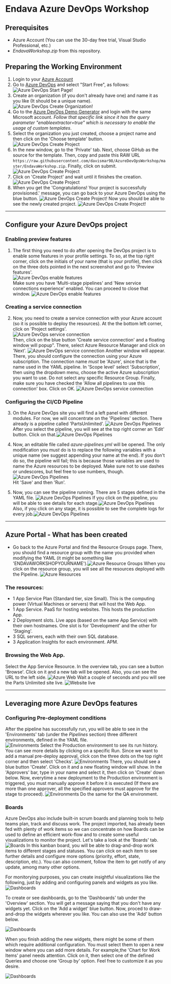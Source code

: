 # Endava Azure DevOps Workshop

## Prerequisites
* Azure Account (You can use the 30-day free trial, Visual Studio Professional, etc.)
* _EndavaWorkshop.zip_ from this repository.

## Preparing the Working Environment

1. Login to your [Azure Account](https://portal.azure.com)
2. Go to [Azure DevOps](https://dev.azure.com) and select "Start Free", as follows: 
![Azure DevOps Start Page!](/assets/azure_devops_1.png "Azure DevOps Start Page")
3. Create an organization (if you don't already have one) and name it as you like (It should be a unique name).
![Azure DevOps Create Organization!](/assets/azure_devops_2.png "Azure DevOps Create Organization")
4. Go to the [Azure DevOps Demo Generator](https://azuredevopsdemogenerator.azurewebsites.net/?enableextractor=true) and login with the same Microsoft account. _Follow that specific link since it has the query parameter "enableextractor=true" which is necessary to enable the usage of custom templates_.
5. Select the organization you just created, choose a project name and then click on the 'Choose template' button. 
![Azure DevOps Create Project](/assets/azure_devops_3.0.png "Azure DevOps Create Project")
6. In the new window, go to the 'Private' tab. Next, choose GiHub as the source for the template. Then, copy and paste this RAW URL ``https://raw.githubusercontent.com/davismar98/AzureDevOpsWorkshop/master/EndavaWorkshop.zip``. Finally, click on submit.
![Azure DevOps Create Project](/assets/azure_devops_3.1.png "Azure DevOps Create Project")
7. Click on 'Create Project' and wait until it finishes the creation.
![Azure DevOps Create Project](/assets/azure_devops_4.png "Azure DevOps Create Project")
8. When you get the 'Congratulations! Your project is successfully provisioned.' message, you can go back to your Azure DevOps using the blue button. 
![Azure DevOps Create Project!](/assets/azure_devops_5.png "Azure DevOps Create Project")
Now you should be able to see the newly created project. 
![Azure DevOps Create Project!](/assets/azure_devops_6.png "Azure DevOps Create Project")

---
## Configure your Azure DevOps project

### Enabling preview features

1. The first thing you need to do after opening the DevOps project is to enable some features in your profile settings.
To so, at the top right corner, click on the initials of your name (that is your profile), then click on the three dots pointed in the next screenshot and go to 'Preview features'.                         
![Azure DevOps enable features](/assets/azure_devops_10.png "Azure DevOps enable features")  
Make sure you have 'Multi-stage pipelines' and 'New service connections experience' enabled. You can proceed to close that window. 
![Azure DevOps enable features](/assets/azure_devops_11.png "Azure DevOps enable features")
### Creating a service connection
2. Now, you need to create a service connection with your Azure account (so it is possible to deploy the resources). At the the bottom left corner, click on 'Project settings'.    
![Azure DevOps service connection](/assets/azure_devops_12.png "Azure DevOps service connection")     
Then, click on the blue button 'Create service connection' and a floating window will popup". There, select Azure Resource Manager and click on 'Next'.
![Azure DevOps service connection](/assets/azure_devops_13.png "Azure DevOps service connection")
Another window will appear. There, you should configure the connection using your Azure subscription. The connection name *must* be 'Azure', since that is the name used in the YAML pipeline. In 'Scope level' select 'Subscription', then using the dropdown menu, choose the active Azure subscription you want to use. Do not select any specific Resource Group. Finally, make sure you have checked the 'Allow all pipelines to use this connection' box. Click on OK.
![Azure DevOps service connection](/assets/azure_devops_14.png "Azure DevOps service connection")

### Configuring the CI/CD Pipeline

3. On the Azure DevOps site you will find a left panel with different modules. For now, we will concentrate on the 'Pipelines' section.
There already is a pipeline called 'PartsUnlimited'.
![Azure DevOps Pipelines](/assets/azure_devops_7.png "Azure DevOps Pipelines")
After you select the pipeline, you will see at the top right corner an 'Edit' button. Click on that.![Azure DevOps Pipelines](/assets/azure_devops_8.png "Azure DevOps Pipelines")

4. Now, an editable file called _azure-pipelines.yml_ will be opened. The only modification you *must* do is to replace the following variables with a unique name (we suggest appending your name at the end). If you don't do so, the pipeline will fail; this is because those variables are used to name the Azure resources to be deployed. Make sure not to use dashes or undescores, but feel free to use numbers, though. ![Azure DevOps Pipelines](/assets/azure_devops_9.png "Azure DevOps Pipelines")                       
Hit 'Save' and then 'Run'.
5. Now, you can see the pipeline running. There are 5 stages defined in the YAML file.
 ![Azure DevOps Pipelines](/assets/azure_devops_17.png "Azure DevOps Pipelines")
If you click on the pipeline, you will be able to see details for each stage.![Azure DevOps Pipelines](/assets/azure_devops_16.png "Azure DevOps Pipelines")
Also, if you click on any stage, it is possible to see the complete logs for every job.![Azure DevOps Pipelines](/assets/azure_devops_18.png "Azure DevOps Pipelines")
---
## Azure Portal - What has been created

* Go back to the Azure Portal and find the Resource Groups page. There, you should find a resource group with the name you provided when modifying the YAML (it might be something like 'ENDAVAWORKSHOPYOURNAME').![Azure Resource Groups](/assets/azure_devops_19.png "Azure Resource Groups")
When you click on the resource group, you will see all the resources deployed with the Pipeline. ![Azure Resources](/assets/azure_devops_20.png "Azure Resources")
### The resources:
* 1 App Service Plan (Standard tier, size Small). This is the computing power (Virtual Machines or servers) that will host the Web App.
* 1 App Service. PaaS for hosting websites. This hosts the production App.
* 2 Deployment slots. Live apps (based on the same App Service) with their own hostnames. One slot is for 'Development' and the other for 'Staging'.
* 3 SQL servers, each with their own SQL database. 
* 3 Application Insights for each environment. APM.

### Browsing the Web App.

Select the App Service Resource. In the overview tab, you can see a button 'Browse'. Click on it and a new tab will be opened. Also, you can see the URL to the left side.  ![Azure Web](/assets/azure_devops_21.png "Azure Web")
Wait a couple of seconds and you will see the Parts Unlimited site live. 
![Website live](/assets/azure_devops_22.png "Website live")

---
## Leveraging more Azure DevOps features

### Configuring Pre-deployment conditions
After the pipeline has successfully run, you will be able to see in the 'Environments' tab (under the _Pipelines_ section) three different environments, defined in the YAML file.  
![Environments](/assets/azure_devops_23.png "Environments")
Select the Production environment to see its run history. You can see more details by clicking on a specific Run. 
Since we want to add a manual pre-deploy approval, click con the three dots on the top right corner and then select 'Checks'.
![Environments](/assets/azure_devops_24.png "Environments")
There, you should see a blue button 'Create'. Click on it and a new floating window will show. In the 'Approvers' bar, type in your name and select it, then click on 'Create' down below.
Now, everytime a new deployment to the Production environment is triggered, you must manually approve it before it is executed (If there are more than one approver,  all the specified approvers must approve for the stage to proceed). 
![Environments](/assets/azure_devops_25.png "Environments")
Do the same for the QA environment. 

### Boards

Azure DevOps also include built-in scrum boards and planning tools to help teams plan, track and discuss work. The project imported, has already been fed with plenty of work items so we can concentrate on how Boards can be used to define an efficient work-flow and to create some useful visualizations to monitor the project.
Let's take a look at the 'Boards' tab. 
![Boards](/assets/azure_devops_26.png "Boards")
In this kanban board, you will be able to drag-and-drop work items to different stages and statuses. You can click on each item to see further details and configure more options (priority, effort, state, description, etc.). You can also comment, follow the item to get notify of any update, among many other options.

For monitorying purposes, you can create insightful visualizations like the following, just by adding and configuring panels and widgets as you like.
![Dashboards](/assets/azure_devops_27.png "Dashboards")

To create or see dashboards, go to the 'Dashboards' tab under the 'Overview' section. You will get a message saying that you don't  have any widgets yet. Click on the 'Add a widget' blue button. Now, proced to draw-and-drop the widgets wherever you like. You can also use the 'Add' button below.

![Dashboards](/assets/azure_devops_28.png "Dashboards")

When you finish adding the new widgets, there might be some of them which require additional configuration. You must select them to open a new window where you can add more details. For example,the 'Chart for Work Items' panel needs attention. Click on it, then select one of the defined Queries and choose one 'Group by' option. Feel free to customize it as you desire.

![Dashboards](/assets/azure_devops_29.png "Dashboards")

